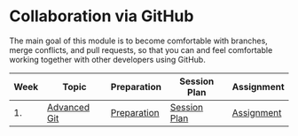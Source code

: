 # Collaboration via GitHub

The main goal of this module is to become comfortable with branches, merge conflicts, and pull requests, so that you can and feel comfortable working together with other developers using GitHub.

| Week | Topic                             | Preparation                           | Session Plan                            | Assignment                          |
| ---- | --------------------------------- | ------------------------------------- | --------------------------------------- | ----------------------------------- |
| 1.   | [Advanced Git](./week1/README.md) | [Preparation](./week1/preparation.md) | [Session Plan](./week1/session-plan.md) | [Assignment](./week1/assignment.md) |
